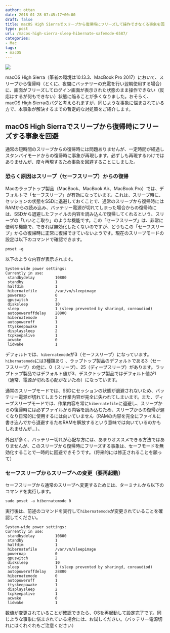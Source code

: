 ```yaml
---
author: ottan
date: 2018-01-28 07:45:17+00:00
draft: false
title: macOS High Sierraでスリープから復帰時にフリーズして操作できなくる事象を回避する
type: post
url: /macos-high-sierra-sleep-hibernate-safemode-6587/
categories:
- Mac
tags:
- macOS
---
```


![](/images/2018/01/180128-5a6d77116e71d.jpg)






macOS High Sierra（筆者の環境は10.13.3、MacBook Pro 2017）において、スリープから復帰時（とくに、夜間にバッテリーの充電を行い翌朝使用する場合）に、画面がフリーズしてログイン画面が表示された状態のまま操作できない（反応はするが何もできない）状態に陥ることが多くなりました。おそらく、macOS High Sierraのバグと考えられますが、同じような事象に悩まされている方で、本事象が解決するまでの暫定的な対処策をご紹介します。





## macOS High Sierraでスリープから復帰時にフリーズする事象を回避





通常の短時間のスリープからの復帰時には問題ありませんが、一定時間が経過しスタンバイモードからの復帰時に事象が再現します。必ずしも再現するわけではありませんが、度々再現するため事象を回避することにしました。





### 恐らく原因はスリープ（セーフスリープ）からの復帰





Macのラップトップ製品（MacBook、MacBook Air、MacBook Pro）では、デフォルトで「セーフスリープ」が有効になっています。これは、スリープ時に、セッションの状態をSSDに退避しておくことで、通常のスリープから復帰時にはRAMからの読み込み、バッテリー電源が切れてしまった場合からの復帰時には、SSDから退避したファイルの内容を読み込んで復帰してくれるという、スリープの「いいとこ取り」のような機能です。この「セーフスリープ」は、非常に便利な機能で、できれば無効化したくないのですが、どうもこの「セーフスリープ」からの復帰時に正常に復帰できていないようです。現在のスリープモードの設定は以下のコマンドで確認できます。




    
    pmset -g





以下のような内容が表示されます。




    
    System-wide power settings:
    Currently in use:
     standbydelay         10800
     standby              1
     halfdim              1
     hibernatefile        /var/vm/sleepimage
     powernap             0
     gpuswitch            2
     disksleep            10
     sleep                1 (sleep prevented by sharingd, coreaudiod)
     autopoweroffdelay    28800
     hibernatemode        3
     autopoweroff         1
     ttyskeepawake        1
     displaysleep         2
     tcpkeepalive         1
     acwake               0
     lidwake              1





デフォルトでは、`hibernatemode`が3（セーフスリープ）になっています。`hibernatemode`には3種類あり
、ラップトップ製品のデフォルトである3（セーフスリープ）の他に、0（スリープ）、25（ディープスリープ）があります。ラップトップ製品ではデフォルト値が3、デスクトップ製品ではデフォルト値が1（通常、電源が切れる心配がないため）になっています。





通常のスリープモードでは、SSDにセッションの状態が退避されないため、バッテリー電源が切れてしまうと作業内容が完全に失われてしまいます。また、ディープスリープモードでは、作業内容を常に`hibernatefile`に退避し、スリープからの復帰時には必ずファイルから内容を読み込むため、スリープからの復帰が遅くなり日常的に使用するには向いていません（RAMの内容を完全にファイルに書き込んでから退避するためRAMを解放するという意味では向いているのかもしれませんが…）。





外出が多く、バッテリー切れが心配な方には、あまりオススメできる方法ではありませんが、このスリープから復帰時にフリーズする事象は、セーフモードを無効化することで一時的に回避できそうです。（将来的には修正されることを願って）





### セーフスリープからスリープへの変更（要再起動）





セーフスリープから通常のスリープへ変更するためには、ターミナルから以下のコマンドを実行します。




    
    sudo pmset -a hibernatemode 0





実行後は、前述のコマンドを実行して`hibernatemode`が変更されていることを確認してください。




    
    System-wide power settings:
    Currently in use:
     standbydelay         10800
     standby              1
     halfdim              1
     hibernatefile        /var/vm/sleepimage
     powernap             0
     gpuswitch            2
     disksleep            10
     sleep                1 (sleep prevented by sharingd, coreaudiod)
     autopoweroffdelay    28800
     hibernatemode        0
     autopoweroff         1
     ttyskeepawake        1
     displaysleep         2
     tcpkeepalive         1
     acwake               0
     lidwake              1





数値が変更されていることが確認できたら、OSを再起動して設定完了です。同じような事象に悩まされている場合には、お試しください。（バッテリー電源切れにはくれぐれもご注意ください）
